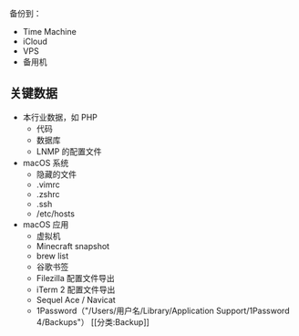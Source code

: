备份到：

* Time Machine
* iCloud
* VPS
* 备用机

##  关键数据
* 本行业数据，如 PHP
  * 代码
  * 数据库
  * LNMP 的配置文件
* macOS 系统
  * 隐藏的文件
  * .vimrc
  * .zshrc
  * .ssh
  * /etc/hosts
* macOS 应用
  * 虚拟机
  * Minecraft snapshot
  * brew list
  * 谷歌书签
  * Filezilla 配置文件导出
  * iTerm 2 配置文件导出
  * Sequel Ace / Navicat
  * 1Password（"/Users/用户名/Library/Application Support/1Password 4/Backups"）
  [[分类:Backup]]
